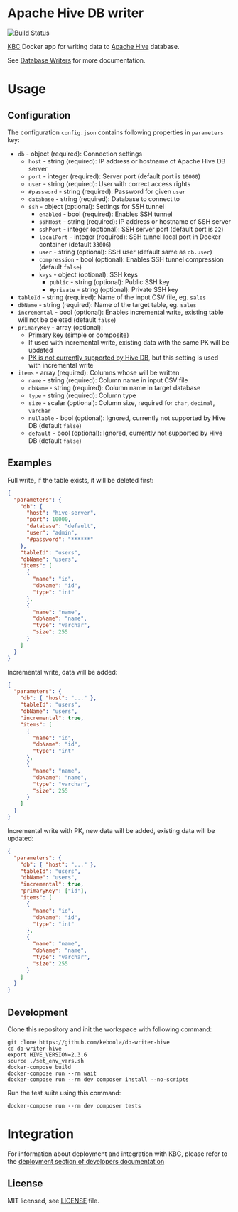 # Apache Hive DB writer

[![Build Status](https://travis-ci.com/keboola/db-writer-hive.svg?branch=master)](https://travis-ci.com/keboola/db-writer-hive)

[KBC](https://www.keboola.com/product/) Docker app for writing data to [Apache Hive](https://hive.apache.org/) database.

See [Database Writers](https://help.keboola.com/components/writers/database/) for more documentation.

# Usage

## Configuration

The configuration `config.json` contains following properties in `parameters` key: 

- `db` - object (required): Connection settings
    - `host` - string (required): IP address or hostname of Apache Hive DB server
    - `port` - integer (required): Server port (default port is `10000`)
    - `user` - string (required): User with correct access rights
    - `#password` - string (required): Password for given `user`
    - `database` - string (required): Database to connect to
    - `ssh` - object (optional): Settings for SSH tunnel
        - `enabled` - bool (required):  Enables SSH tunnel
        - `sshHost` - string (required): IP address or hostname of SSH server
        - `sshPort` - integer (optional): SSH server port (default port is `22`)
        - `localPort` - integer (required): SSH tunnel local port in Docker container (default `33006`)
        - `user` - string (optional): SSH user (default same as `db.user`)
        - `compression`  - bool (optional): Enables SSH tunnel compression (default `false`)
        - `keys` - object (optional): SSH keys
            - `public` - string (optional): Public SSH key
            - `#private` - string (optional): Private SSH key
- `tableId` - string (required): Name of the input CSV file, eg. `sales`
- `dbName` - string (required): Name of the target table, eg. `sales`
- `incremental` - bool (optional): Enables incremental write, existing table will not be deleted (default `false`)
- `primaryKey` - array (optional): 
    - Primary key (simple or composite)
    - If used with incremental write, existing data with the same PK will be updated
    - [PK is not currently supported by Hive DB](https://www.quora.com/Is-there-a-primary-key-and-foreign-key-concept-in-Apache-Hive-and-Spark-SQL), but this setting is used with incremental write 
- `items` - array (required): Columns whose will be written
    - `name` - string (required): Column name in input CSV file
    - `dbName` - string (required): Column name in target database
    - `type` - string (required): Column type
    - `size` - scalar (optional): Column size, required for `char`, `decimal`, `varchar` 
    - `nullable` - bool (optional): Ignored, currently not supported by Hive DB (default `false`)
    - `default` - bool (optional): Ignored, currently not supported by Hive DB (default `false`)

## Examples

Full write, if the table exists, it will be deleted first:
```json
{
  "parameters": {
    "db": {
      "host": "hive-server",
      "port": 10000,
      "database": "default",
      "user": "admin",
      "#password": "******"
    },
    "tableId": "users",
    "dbName": "users",
    "items": [
      {
        "name": "id",
        "dbName": "id",
        "type": "int"
      },
      {
        "name": "name",
        "dbName": "name",
        "type": "varchar",
        "size": 255
      }
    ]
  }
}
```

Incremental write, data will be added:
```json
{
  "parameters": {
    "db": { "host": "..." },
    "tableId": "users",
    "dbName": "users",
    "incremental": true,
    "items": [
      {
        "name": "id",
        "dbName": "id",
        "type": "int"
      },
      {
        "name": "name",
        "dbName": "name",
        "type": "varchar",
        "size": 255
      }
    ]
  }
}
```

Incremental write with PK, new data will be added, existing data will be updated:
```json
{
  "parameters": {
    "db": { "host": "..." },
    "tableId": "users",
    "dbName": "users",
    "incremental": true,
    "primaryKey": ["id"],
    "items": [
      {
        "name": "id",
        "dbName": "id",
        "type": "int"
      },
      {
        "name": "name",
        "dbName": "name",
        "type": "varchar",
        "size": 255
      }
    ]
  }
}
```

## Development
 
Clone this repository and init the workspace with following command:

```
git clone https://github.com/keboola/db-writer-hive
cd db-writer-hive
export HIVE_VERSION=2.3.6
source ./set_env_vars.sh
docker-compose build
docker-compose run --rm wait
docker-compose run --rm dev composer install --no-scripts
```

Run the test suite using this command:

```
docker-compose run --rm dev composer tests
```
 
# Integration

For information about deployment and integration with KBC, please refer to the [deployment section of developers documentation](https://developers.keboola.com/extend/component/deployment/) 

## License

MIT licensed, see [LICENSE](./LICENSE) file.
